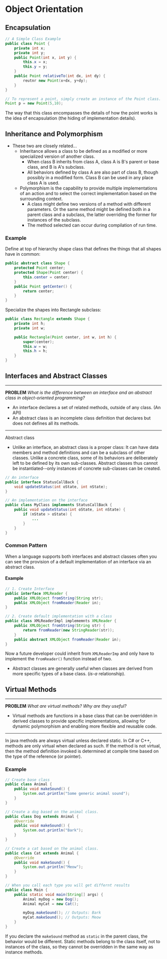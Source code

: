 # Object Orientation
## Encapsulation
```java
// A Simple Class Example
public class Point {
	private int x;
	private int y;
	public Point(int x, int y) {
		this.x = x;
		this.y = y;
	}
	public Point relativeTo(int dx, int dy) {
		reutnr new Point(x+dx, y+dy);
	}
}

// To represent a point, simply create an instance of the Point class.
Point p = new Point(5,10);
```
The way that this class encompasses the details of how the point works is the idea of encapsulation (the hiding of implementation details).

## Inheritance and Polymorphism
- These two are closely related...
	- Inheritance allows a class to be defined as a modified or more specialized version of another class.
		- When class B inherits from class A, class A is B's parent or base class, and B is A's subclass.
		- All behaviors defined by class A are also part of class B, though possibly in a modified form. Class B can be used in any place class A is used.
	- Polymorphism is the capability to provide multiple implementations of an action and to select the correct implementation based on the surrounding context.
		- A class might define two versions of a method with different parameters. Or the same method might be defined both in a parent class and a subclass, the latter overriding the former for instances of the subclass.
		- The method selected can occur during compilation of run time.
### Example
Define at top of hierarchy shape class that defines the things that all shapes have in common:
```java
public abstract class Shape {
	protected Point center;
	protected Shape(Point center) {
		this.center = center;
	}
	public Point getCenter() {
		return center;
	}
}
```
Specialize the shapes into Rectangle subclass:
```java
public class Rectangle extends Shape {
	private int h;
	private int w;

	public Rectangle(Point center, int w, int h) {
		super(center);
		this.w = w;
		this.h = h;
	}
}
```

## Interfaces and Abstract Classes
---
**PROBLEM** *What is the difference between an interface and an abstract class in object-oriented programming?*
- An interface declares a set of related methods, outside of any class.  (An API)
- An abstract class is an incomplete class definition that declares but does not defines all its methods.
---
Abstract class
- Unlike an interface, an abstract class is a proper class: It can have data members and method definitions and can be a subclass of other classes. Unlike a concrete class, some of its behaviors are deliberately left to be defined by its own sub-classes. Abstract classes thus cannot be instantiated--only instances of concrete sub-classes can be created.
```java
// An interface
public interface StatusCallBack {
	void updateStatus(int oState, int nState);
}

// An implementation on the interface
public class MyClass implements StatusCallBack {
	public void updateStatus(int oState, int nState) {
		if (nState > oState) {
			...
		}
	}
}
```
### Common Pattern
When a language supports both interfaces and abstract classes often you can see the provision of a default implementation of an interface via an abstract class.
#### Example
```java
// 1. Create Interface
public interface XMLReader {
	public XMLObject fromString(String str);
	public XMLObject fromReader(Reader in);
}

// 2. Create default implementation with a class
public class XMLReaderImpl implememnts XMLReader {
	public XMLObject fromString(String str) {
		return fromReader(new StringReader(str));
	}
	public abstract XMLObject fromReader(Reader in);
}
```
Now a future developer could inherit from `XMLReaderImp` and only have to implement the `fromReader()` function instead of two.
- Abstract classes are generally useful when classes are derived from more specific types of a base class. (*is-a* relationship).

## Virtual Methods
---
**PROBLEM** *What are virtual methods? Why are they useful?*
- Virtual methods are functions in a base class that can be overridden in derived classes to provide specific implementations, allowing for dynamic polymorphism and enabling more flexible and reusable code.
---
In java methods are always virtual unless declared static. In C# or C++, methods are only virtual when declared as such. If the method is not virtual, then the method definition invoked is determined at compile time based on the type of the reference (or pointer).
### Example
```java
// Create base class
public class Animal {
    public void makeSound() {
        System.out.println("Some generic animal sound");
    }
}

// Create a dog based on the animal class.
public class Dog extends Animal {
    @Override
    public void makeSound() {
        System.out.println("Bark");
    }
}

// Create a cat based on the animal class.
public class Cat extends Animal {
    @Override
    public void makeSound() {
        System.out.println("Meow");
    }
}

// When you call each type you will get differnt results
public class Main {
    public static void main(String[] args) {
        Animal myDog = new Dog();
        Animal myCat = new Cat();

        myDog.makeSound(); // Outputs: Bark
        myCat.makeSound(); // Outputs: Meow
    }
}
```
If you declare the `makeSound` method as `static` in the parent class, the behavior would be different. Static methods belong to the class itself, not to instances of the class, so they cannot be overridden in the same way as instance methods.
